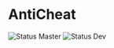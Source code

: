# AntiCheat

![Status Master](https://github.com/WaterBasedMC/AntiCheat/actions/workflows/gradle.yml/badge.svg?branch=master)
![Status Dev](https://github.com/WaterBasedMC/AntiCheat/actions/workflows/gradle.yml/badge.svg?branch=dev)
